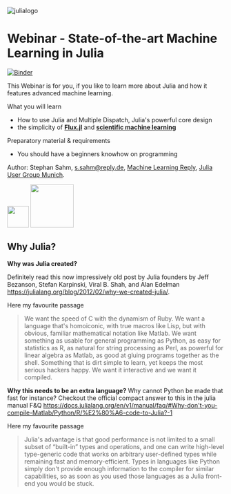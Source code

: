 ![julialogo](https://raw.githubusercontent.com/JuliaLang/julia-logo-graphics/master/images/julia-logo-mask.png)

# Webinar - State-of-the-art Machine Learning in Julia

[![Binder](https://mybinder.org/badge_logo.svg)](https://mybinder.org/v2/gh/MachineLearningReply/merck-webinar-machine-learning-in-julia/master?filepath=main.ipynb)

This Webinar is for you, if you like to learn more about Julia and how it features advanced machine learning.

What you will learn

* How to use Julia and Multiple Dispatch, Julia's powerful core design
* the simplicity of [**Flux.jl**](https://fluxml.ai/) and [**scientific machine learning**](https://sciml.ai/)

Preparatory material & requirements

* You should have a beginners knowhow on programming

Author: Stephan Sahm, s.sahm@reply.de, [Machine Learning Reply](https://www.reply.com/machine-learning-reply/de/), [Julia User Group Munich](https://www.meetup.com/Julia-User-Group-Munich/).

<img src="https://d11wkw82a69pyn.cloudfront.net/siteassets/images/logos/companies/machine-learning-reply-logo.png" alt="" height="50"/>
<img src="https://d11wkw82a69pyn.cloudfront.net/machine-learning-reply/de/content/siteassets/juliausergroupmunich.jpeg" alt="" height="100"/>


## Why Julia?

**Why was Julia created?**

Definitely read this now impressively old post by Julia founders by Jeff Bezanson, Stefan Karpinski, Viral B. Shah, and Alan Edelman https://julialang.org/blog/2012/02/why-we-created-julia/.

Here my favourite passage

> We want the speed of C with the dynamism of Ruby. We want a language that's homoiconic, with true macros like Lisp, but with obvious, familiar mathematical notation like Matlab. We want something as usable for general programming as Python, as easy for statistics as R, as natural for string processing as Perl, as powerful for linear algebra as Matlab, as good at gluing programs together as the shell. Something that is dirt simple to learn, yet keeps the most serious hackers happy. We want it interactive and we want it compiled.

**Why this needs to be an extra language?** Why cannot Python be made that fast for instance?
Checkout the official compact answer to this in the julia manual F&Q https://docs.julialang.org/en/v1/manual/faq/#Why-don't-you-compile-Matlab/Python/R/%E2%80%A6-code-to-Julia?-1

Here my favourite passage

> Julia's advantage is that good performance is not limited to a small subset of “built-in” types and operations, and one can write high-level type-generic code that works on arbitrary user-defined types while remaining fast and memory-efficient.
> Types in languages like Python simply don't provide enough information to the compiler for similar capabilities, so as soon as you used those languages as a Julia front-end you would be stuck.
